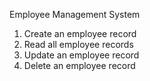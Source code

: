 Employee Management System
1. Create an employee record
2. Read all employee records
3. Update an employee record
4. Delete an employee record